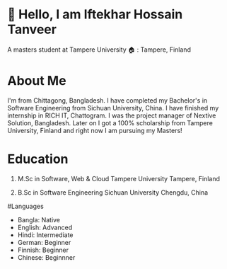 # 👋 Hello, I am Iftekhar Hossain Tanveer
A masters student at Tampere University 
🏠 : Tampere, Finland 

# About Me 
I'm from Chittagong, Bangladesh. I have completed my Bachelor's in Software Engineering from Sichuan University, China. I have finished my internship in RICH IT, Chattogram. I was the project manager of Nextive Solution, Bangladesh. Later on I got a 100% scholarship from Tampere University, Finland and right now I am pursuing my Masters!

# Education 
1. M.Sc in Software, Web & Cloud
Tampere University 
Tampere, Finland

2. B.Sc in Software Engineering 
Sichuan University 
Chengdu, China 

#Languages 
- Bangla: Native 
- English: Advanced 
- Hindi: Intermediate 
- German: Beginner 
- Finnish: Beginner 
- Chinese: Beginnner 


